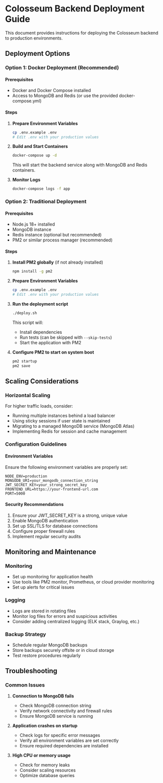 # Colosseum Backend Deployment Guide

This document provides instructions for deploying the Colosseum backend to production environments.

## Deployment Options

### Option 1: Docker Deployment (Recommended)

#### Prerequisites
- Docker and Docker Compose installed
- Access to MongoDB and Redis (or use the provided docker-compose.yml)

#### Steps

1. **Prepare Environment Variables**
   ```bash
   cp .env.example .env
   # Edit .env with your production values
   ```

2. **Build and Start Containers**
   ```bash
   docker-compose up -d
   ```

   This will start the backend service along with MongoDB and Redis containers.

3. **Monitor Logs**
   ```bash
   docker-compose logs -f app
   ```

### Option 2: Traditional Deployment

#### Prerequisites
- Node.js 18+ installed
- MongoDB instance
- Redis instance (optional but recommended)
- PM2 or similar process manager (recommended)

#### Steps

1. **Install PM2 globally** (if not already installed)
   ```bash
   npm install -g pm2
   ```

2. **Prepare Environment Variables**
   ```bash
   cp .env.example .env
   # Edit .env with your production values
   ```

3. **Run the deployment script**
   ```bash
   ./deploy.sh
   ```

   This script will:
   - Install dependencies
   - Run tests (can be skipped with `--skip-tests`)
   - Start the application with PM2

4. **Configure PM2 to start on system boot**
   ```bash
   pm2 startup
   pm2 save
   ```

## Scaling Considerations

### Horizontal Scaling
For higher traffic loads, consider:
- Running multiple instances behind a load balancer
- Using sticky sessions if user state is maintained
- Migrating to a managed MongoDB service (MongoDB Atlas)
- Implementing Redis for session and cache management

### Configuration Guidelines

#### Environment Variables
Ensure the following environment variables are properly set:

```
NODE_ENV=production
MONGODB_URI=your_mongodb_connection_string
JWT_SECRET_KEY=your_strong_secret_key
FRONTEND_URL=https://your-frontend-url.com
PORT=5000
```

#### Security Recommendations
1. Ensure your JWT_SECRET_KEY is a strong, unique value
2. Enable MongoDB authentication
3. Set up SSL/TLS for database connections
4. Configure proper firewall rules
5. Implement regular security audits

## Monitoring and Maintenance

### Monitoring
- Set up monitoring for application health
- Use tools like PM2 monitor, Prometheus, or cloud provider monitoring
- Set up alerts for critical issues

### Logging
- Logs are stored in rotating files
- Monitor log files for errors and suspicious activities
- Consider adding centralized logging (ELK stack, Graylog, etc.)

### Backup Strategy
- Schedule regular MongoDB backups
- Store backups securely offsite or in cloud storage
- Test restore procedures regularly

## Troubleshooting

### Common Issues

1. **Connection to MongoDB fails**
   - Check MongoDB connection string
   - Verify network connectivity and firewall rules
   - Ensure MongoDB service is running

2. **Application crashes on startup**
   - Check logs for specific error messages
   - Verify all environment variables are set correctly
   - Ensure required dependencies are installed

3. **High CPU or memory usage**
   - Check for memory leaks
   - Consider scaling resources
   - Optimize database queries
